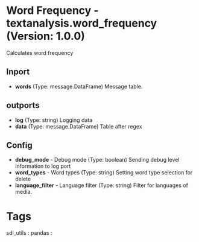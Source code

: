 # Word Frequency - textanalysis.word_frequency (Version: 1.0.0)

Calculates word frequency

## Inport

* **words** (Type: message.DataFrame) Message table.

## outports

* **log** (Type: string) Logging data
* **data** (Type: message.DataFrame) Table after regex

## Config

* **debug_mode** - Debug mode (Type: boolean) Sending debug level information to log port
* **word_types** - Word types (Type: string) Setting word type selection for delete
* **language_filter** - Language filter (Type: string) Filter for languages of media.


# Tags
sdi_utils : pandas : 

